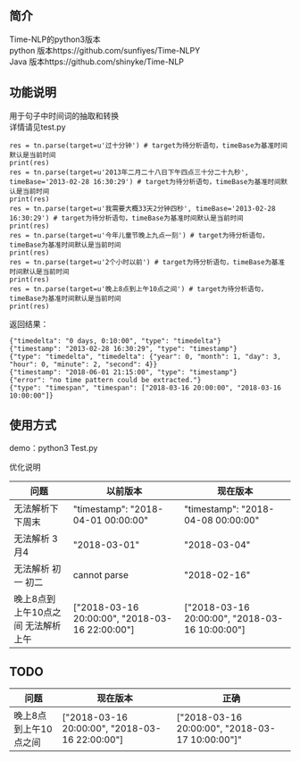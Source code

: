 ## 简介
Time-NLP的python3版本   
python 版本https://github.com/sunfiyes/Time-NLPY  
Java 版本https://github.com/shinyke/Time-NLP
## 功能说明
用于句子中时间词的抽取和转换  
详情请见test.py

    res = tn.parse(target=u'过十分钟') # target为待分析语句，timeBase为基准时间默认是当前时间
    print(res)
    res = tn.parse(target=u'2013年二月二十八日下午四点三十分二十九秒', timeBase='2013-02-28 16:30:29') # target为待分析语句，timeBase为基准时间默认是当前时间
    print(res)
    res = tn.parse(target=u'我需要大概33天2分钟四秒', timeBase='2013-02-28 16:30:29') # target为待分析语句，timeBase为基准时间默认是当前时间
    print(res)
    res = tn.parse(target=u'今年儿童节晚上九点一刻') # target为待分析语句，timeBase为基准时间默认是当前时间
    print(res)
    res = tn.parse(target=u'2个小时以前') # target为待分析语句，timeBase为基准时间默认是当前时间
    print(res)
    res = tn.parse(target=u'晚上8点到上午10点之间') # target为待分析语句，timeBase为基准时间默认是当前时间
    print(res)
返回结果：

    {"timedelta": "0 days, 0:10:00", "type": "timedelta"}
    {"timestamp": "2013-02-28 16:30:29", "type": "timestamp"}
    {"type": "timedelta", "timedelta": {"year": 0, "month": 1, "day": 3, "hour": 0, "minute": 2, "second": 4}}
    {"timestamp": "2018-06-01 21:15:00", "type": "timestamp"}
    {"error": "no time pattern could be extracted."}
    {"type": "timespan", "timespan": ["2018-03-16 20:00:00", "2018-03-16 10:00:00"]}
    
## 使用方式 
demo：python3 Test.py

优化说明
    
| 问题          | 以前版本                                     | 现在版本                    |
| ----------- | ---------------------------------------- | ---------------------- |
| 无法解析下下周末     | "timestamp": "2018-04-01 00:00:00"                                    | "timestamp": "2018-04-08 00:00:00"                 |
| 无法解析 3月4         | "2018-03-01"                                   | "2018-03-04"               |
| 无法解析 初一 初二      | cannot parse                                    | "2018-02-16"              |
| 晚上8点到上午10点之间  无法解析上午      | ["2018-03-16 20:00:00", "2018-03-16 22:00:00"] |  ["2018-03-16 20:00:00", "2018-03-16 10:00:00"]|

## TODO

| 问题          | 现在版本                                     | 正确
| ----------- | ---------------------------------------- | ---------------------- |
| 晚上8点到上午10点之间     |  ["2018-03-16 20:00:00", "2018-03-16 22:00:00"] |  ["2018-03-16 20:00:00", "2018-03-17 10:00:00"]"                                    | "timestamp": "2018-04-08 00:00:00"                 |
